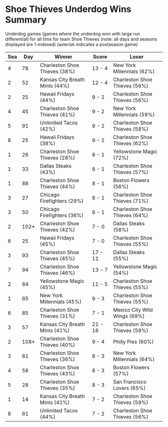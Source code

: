 # Shoe Thieves Underdog Wins Summary



Underdog games (games where the underdog won with large run differential) for all time for team Shoe Thieves (note: all days and seasons displayed are 1-indexed) (asterisk indicates a postseason game)


| Sea | Day | Winner | Score | Loser | 
| ------ |------ |------ |------ |------ |
| 4 | 78 | Charleston Shoe Thieves (38%) | 13 - 4 | New York Millennials (62%) | 
| 2 | 52 | Kansas City Breath Mints (44%) | 12 - 4 | Charleston Shoe Thieves (56%) | 
| 2 | 25 | Hawaii Fridays (44%) | 9 - 2 | Charleston Shoe Thieves (56%) | 
| 4 | 45 | Charleston Shoe Thieves (41%) | 9 - 2 | New York Millennials (59%) | 
| 5 | 91 | Unlimited Tacos (42%) | 9 - 2 | Charleston Shoe Thieves (58%) | 
| 8 | 25 | Hawaii Fridays (38%) | 9 - 2 | Charleston Shoe Thieves (62%) | 
| 1 | 26 | Charleston Shoe Thieves (28%) | 8 - 1 | Yellowstone Magic (72%) | 
| 1 | 33 | Dallas Steaks (43%) | 8 - 1 | Charleston Shoe Thieves (57%) | 
| 1 | 88 | Charleston Shoe Thieves (44%) | 8 - 1 | Boston Flowers (56%) | 
| 3 | 27 | Chicago Firefighters (29%) | 8 - 1 | Charleston Shoe Thieves (71%) | 
| 3 | 50 | Chicago Firefighters (36%) | 8 - 1 | Charleston Shoe Thieves (64%) | 
| 2 | 102* | Charleston Shoe Thieves (42%) | 7 - 0 | Dallas Steaks (58%) | 
| 6 | 25 | Hawaii Fridays (45%) | 7 - 0 | Charleston Shoe Thieves (55%) | 
| 3 | 93 | Charleston Shoe Thieves (45%) | 17 - 11 | Dallas Steaks (55%) | 
| 7 | 94 | Charleston Shoe Thieves (46%) | 13 - 7 | Yellowstone Magic (54%) | 
| 2 | 84 | Yellowstone Magic (45%) | 11 - 5 | Charleston Shoe Thieves (55%) | 
| 1 | 65 | New York Millennials (45%) | 9 - 3 | Charleston Shoe Thieves (55%) | 
| 6 | 85 | Charleston Shoe Thieves (31%) | 7 - 1 | Mexico City Wild Wings (69%) | 
| 3 | 57 | Kansas City Breath Mints (41%) | 21 - 16 | Charleston Shoe Thieves (59%) | 
| 2 | 108* | Charleston Shoe Thieves (40%) | 9 - 4 | Philly Pies (60%) | 
| 3 | 81 | Charleston Shoe Thieves (36%) | 8 - 3 | New York Millennials (64%) | 
| 4 | 58 | Charleston Shoe Thieves (43%) | 8 - 3 | Boston Flowers (57%) | 
| 5 | 28 | Charleston Shoe Thieves (35%) | 8 - 3 | San Francisco Lovers (65%) | 
| 1 | 14 | Kansas City Breath Mints (41%) | 7 - 2 | Charleston Shoe Thieves (59%) | 
| 8 | 61 | Unlimited Tacos (44%) | 7 - 2 | Charleston Shoe Thieves (56%) | 


